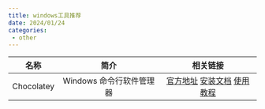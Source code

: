 ```yaml
---
title: windows工具推荐
date: 2024/01/24
categories:
 - other
---
```


| 名称 | 简介 | 相关链接 |
|:-:|:-:|:-:|
| Chocolatey | Windows 命令行软件管理器 | [官方地址](https://chocolatey.org/) [安装文档](https://chocolatey.org/install#individual) [使用教程](https://javabetter.cn/gongju/choco.html) |
